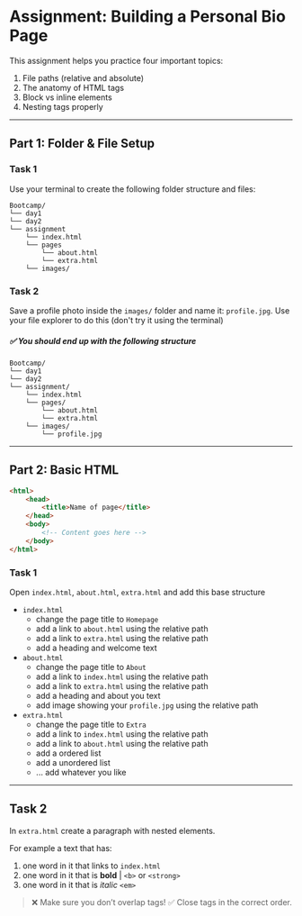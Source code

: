 # Assignment: Building a Personal Bio Page

This assignment helps you practice four important topics:

1. File paths (relative and absolute)
2. The anatomy of HTML tags
3. Block vs inline elements
4. Nesting tags properly

---

## Part 1: Folder & File Setup

### Task 1

Use your terminal to create the following folder structure and files:

```
Bootcamp/
└── day1
└── day2
└── assignment
    └── index.html
    └── pages
        └── about.html
        └── extra.html
    └── images/
```

### Task 2

Save a profile photo inside the `images/` folder and name it: `profile.jpg`. Use your file explorer to do this (don't try it using the terminal)

##### ✅ You should end up with the following structure

```
Bootcamp/
└── day1
└── day2
└── assignment/
    └── index.html
    └── pages/
        └── about.html
        └── extra.html
    └── images/
        └── profile.jpg
```

---

## Part 2: Basic HTML

```html
<html>
    <head>
        <title>Name of page</title>
    </head>
    <body>
        <!-- Content goes here -->
    </body>
</html>
```

### Task 1

Open `index.html`, `about.html`, `extra.html` and add this base structure

-   `index.html`
    -   change the page title to `Homepage`
    -   add a link to `about.html` using the relative path
    -   add a link to `extra.html` using the relative path
    -   add a heading and welcome text
-   `about.html`
    -   change the page title to `About`
    -   add a link to `index.html` using the relative path
    -   add a link to `extra.html` using the relative path
    -   add a heading and about you text
    -   add image showing your `profile.jpg` using the relative path
-   `extra.html`
    -   change the page title to `Extra`
    -   add a link to `index.html` using the relative path
    -   add a link to `about.html` using the relative path
    -   add a ordered list
    -   add a unordered list
    -   ... add whatever you like

---

## Task 2

In `extra.html` create a paragraph with nested elements.

For example a text that has:

1. one word in it that links to `index.html`
2. one word in it that is **bold** | `<b>` or `<strong>`
3. one word in it that is _italic_ `<em>`

> ❌ Make sure you don’t overlap tags!
> ✅ Close tags in the correct order.
